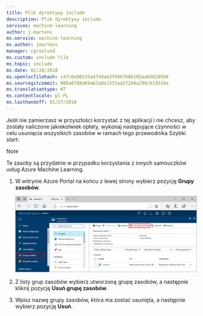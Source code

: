 ```yaml
---
title: Plik dyrektywy include
description: Plik dyrektywy include
services: machine-learning
author: j-martens
ms.service: machine-learning
ms.author: jmartens
manager: cgronlund
ms.custom: include file
ms.topic: include
ms.date: 02/28/2018
ms.openlocfilehash: c47c0a90535a4749ae3fd467b86102aa668285b8
ms.sourcegitcommit: 088a8788d69a63a8e1333ad272d4a299cb19316e
ms.translationtype: HT
ms.contentlocale: pl-PL
ms.lasthandoff: 02/27/2018
---
```

Jeśli nie zamierzasz w przyszłości korzystać z tej aplikacji i nie chcesz, aby zostały naliczone jakiekolwiek opłaty, wykonaj następujące czynności w celu usunięcia wszystkich zasobów w ramach tego przewodnika Szybki start:

>[!NOTE]
>Te zasoby są przydatne w przypadku korzystania z innych samouczków usług Azure Machine Learning.

1. W witrynie Azure Portal na końcu z lewej strony wybierz pozycję **Grupy zasobów**.  
 
   ![Usuwanie w witrynie Azure Portal](./media/aml-delete-resource-group/delete-resources.png)

2. Z listy grup zasobów wybierz utworzoną grupę zasobów, a następnie kliknij pozycję **Usuń grupę zasobów**.

3. Wpisz nazwę grupy zasobów, która ma zostać usunięta, a następnie wybierz pozycję **Usuń**.


